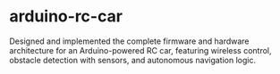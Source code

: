 # arduino-rc-car
Designed and implemented the complete firmware and hardware architecture for an Arduino-powered RC car, featuring wireless control, obstacle detection with sensors, and autonomous navigation logic.
